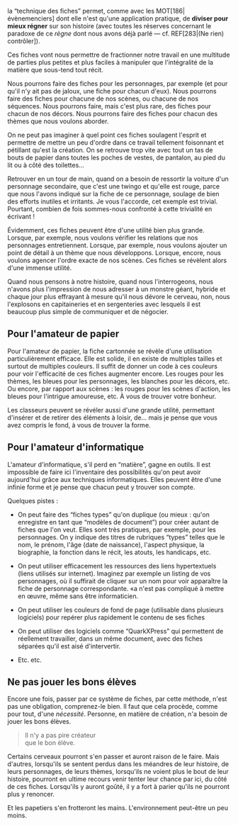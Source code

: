 <!-- Page: #339 La technique des fiches -->


la “technique des fiches” permet, comme avec les MOT[186|évènemenciers] dont elle n'est qu'une application pratique, de **diviser pour mieux régner** sur son histoire (avec toutes les réserves concernant le paradoxe de ce *règne* dont nous avons déjà parlé —&nbsp;cf. REF[283|(Ne rien) contrôler]).

Ces fiches vont nous permettre de fractionner notre travail en une multitude de parties plus petites et plus faciles à manipuler que l'intégralité de la matière que sous-tend tout récit.

Nous pourrons faire des fiches pour les personnages, par exemple  (et pour qu'il n'y ait pas de jaloux, une fiche pour chacun d'eux). Nous pourrons faire des fiches pour chacune de nos scènes, ou chacune de nos séquences. Nous pourrons faire, mais c'est plus rare, des fiches pour chacun de nos décors. Nous pourrons faire des fiches pour chacun des thèmes que nous voulons aborder.

On ne peut pas imaginer à quel point ces fiches soulagent l'esprit et permettre de mettre un peu d'ordre dans ce travail tellement foisonnant et pétillant qu'est la création. On se retrouve trop vite avec tout un tas de bouts de papier dans toutes les poches de vestes, de pantalon, au pied du lit ou à côté des toilettes…

Retrouver en un tour de main, quand on a besoin de ressortir la voiture d'un personnage secondaire, que c'est une twingo et qu'elle est rouge, parce que nous l'avons indiqué sur la fiche de ce personnage, soulage de bien des efforts inutiles et irritants. Je vous l'accorde, cet exemple est trivial. Pourtant, combien de fois sommes-nous confronté à cette trivialité en écrivant !

Évidemment, ces fiches peuvent être d'une utilité bien plus grande. Lorsque, par exemple, nous voulons vérifier les relations que nos personnages entretiennent. Lorsque, par exemple, nous voulons ajouter un point de détail à un thème que nous développons. Lorsque, encore, nous voulons agencer l'ordre exacte de nos scènes. Ces fiches se révèlent alors d'une immense utilité.

Quand nous pensons à notre histoire, quand nous l'interrogeons, nous n'avons plus l'impression de nous adresser à un monstre géant, hybride et chaque jour plus effrayant à mesure qu'il nous dévore le cerveau, non, nous l'explosons en capitaineries et en sergenteries avec lesquels il est beaucoup plus simple de communiquer et de négocier.

<a name='papier'></a>

## Pour l'amateur de papier

Pour l'amateur de papier, la fiche cartonnée se révèle d'une utilisation particulièrement efficace. Elle est solide, il en existe de multiples tailles et surtout de multiples couleurs. Il suffit de donner un code à ces couleurs pour voir l'efficacité de ces fiches augmenter encore. Les rouges pour les thèmes, les bleues pour les personnages, les blanches pour les décors, etc. Ou encore, par rapport aux scènes : les rouges pour les scènes d'action, les bleues pour l'intrigue amoureuse, etc. À vous de trouver votre bonheur.

Les classeurs peuvent se révéler aussi d'une grande utilité, permettant d'insérer  et de retirer des éléments à loisir, de… mais je pense que vous avez compris le fond, à vous de trouver la forme.

<a name='ordi'></a>

## Pour l'amateur d'informatique

L'amateur d'informatique, s'il perd en “matière”, gagne en outils. Il est impossible de faire ici l'inventaire des possibilités qu'on peut avoir aujourd'hui grâce aux techniques informatiques. Elles peuvent être d'une infinie forme et je pense que chacun peut y trouver son compte.

Quelques pistes :

* On peut faire des “fiches types” qu'on duplique (ou mieux : qu'on enregistre en tant que “modèles de document”) pour créer autant de fiches que l'on veut. Elles sont très pratiques, par exemple, pour les personnages. On y indique des titres de rubriques “types” telles que le nom, le prénom, l'âge (date de naissance), l'aspect physique, la biographie, la fonction dans le récit, les atouts, les handicaps, etc.

* On peut utiliser efficacement les ressources des liens hypertextuels (liens utilisés sur internet). Imaginez par exemple un listing de vos personnages, où il suffirait de cliquer sur un nom pour voir apparaître la fiche de personnage correspondante. «a n'est pas compliqué à mettre en œuvre, même sans être informaticien.

* On peut utiliser les couleurs de fond de page (utilisable dans plusieurs logiciels) pour repérer plus rapidement le contenu de ses fiches

* On peut utiliser des logiciels comme “QuarkXPress” qui permettent de réellement travailler, dans un même document, avec des fiches séparées qu'il est aisé d'intervertir.

* Etc. etc.

## Ne pas jouer les bons élèves

Encore une fois, passer par ce système de fiches, par cette méthode, n'est pas une obligation, comprenez-le bien. Il faut que cela procède, comme pour tout, d'une *nécessité*. Personne, en matière de création, n'a besoin de jouer les bons élèves. 

> Il n'y a pas pire créateur<br>que le bon élève.

Certains cerveaux pourront s'en passer et auront raison de le faire. Mais d'autres, lorsqu'ils se sentent perdus dans les méandres de leur histoire, de leurs personnages, de leurs thèmes, lorsqu'ils ne voient plus le bout de leur histoire, pourront en ultime recours venir tenter leur chance par ici, du côté de ces fiches. Lorsqu'ils y auront goûté, il y a fort à parier qu'ils ne pourront plus y renoncer.

Et les papetiers s'en frotteront les mains. L'environnement peut-être un peu moins.

